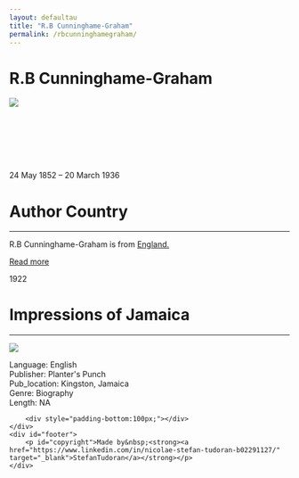 ```yaml
---
layout: defaultau
title: "R.B Cunninghame-Graham"
permalink: /rbcunninghamegraham/
---
```

<!-- partial:index.partial.html -->
<div class="content">
    <h1>R.B Cunninghame-Graham</h1>
    <div class="quote">
        <div><img src="https://upload.wikimedia.org/wikipedia/commons/3/35/Photo_of_R._B._Cunninghame_Graham.jpg" class="logo"></div>
    </div>
    <div class="timeline">
        <div style="padding-bottom:100px;"></div>
        <div class="block">
            <div class="date right"><p class="right"> 24 May 1852 – 20 March 1936 </p></div>
            <div class="dot"></div>
            <div class="left first">
            <div class="author_country">
                <h1>Author Country</h1><hr>
          <div class="aclocation">  <p>R.B Cunninghame-Graham is from <a href="{{ site.baseurl }}/11">England.</a></p> </div>
              <div class="acreadmore">   <a href="https://en.wikipedia.org/wiki/Cunninghame_Graham" target="_blank">Read more</a></div>
            </div>
            </div>
        </div>
        <div class="block">
            <div class="date left"><p class="left">1922</p></div>
            <div class="dot"></div>
            <div class="right">
                <h1>Impressions of Jamaica</h1><hr>
                <p><img src="https://upload.wikimedia.org/wikipedia/commons/3/35/Photo_of_R._B._Cunninghame_Graham.jpg"></p>
                <p>
                Language: English<br/>
                Publisher: Planter's Punch<br/>
                Pub_location: Kingston, Jamaica<br/>
                Genre: Biography<br/>
                Length: NA</p>
            </div>
        </div>

        <div style="padding-bottom:100px;"></div>
    </div>
    <div id="footer">
        <p id="copyright">Made by&nbsp;<strong><a href="https://www.linkedin.com/in/nicolae-stefan-tudoran-b02291127/" target="_blank">StefanTudoran</a></strong></p>
    </div>
</div>
<!-- partial -->
  <script src='https://cdnjs.cloudflare.com/ajax/libs/jquery/3.1.1/jquery.min.js'></script><script  src="assets/js/authorscript.js"></script>
